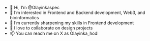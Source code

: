 - 👋 Hi, I’m @Olayinkaspec
- 👀 I’m interested in Frontend and Backend development, Web3, and bioinformatics
- 🌱 I’m currently sharpening my skills in Frontend development
- 💞️ I love to collaborate on design projects
- 📫 You can reach me on X as Olayinka_hod

<!---
Olayinkaspec/Olayinkaspec is a ✨ special ✨ repository because its `README.md` (this file) appears on your GitHub profile.
You can click the Preview link to take a look at your changes.
--->
